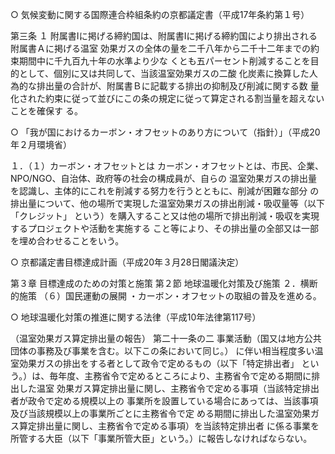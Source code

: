 ○ 気候変動に関する国際連合枠組条約の京都議定書（平成17年条約第１号）

第三条
１ 附属書Iに掲げる締約国は、附属書Iに掲げる締約国により排出される附属書Ａに掲げる温室
効果ガスの全体の量を二千八年から二千十二年までの約束期間中に千九百九十年の水準より少な
くとも五パーセント削減することを目的として、個別に又は共同して、当該温室効果ガスの二酸
化炭素に換算した人為的な排出量の合計が、附属書Ｂに記載する排出の抑制及び削減に関する数
量化された約束に従って並びにこの条の規定に従って算定される割当量を超えないことを確保す
る。

○ 「我が国におけるカーボン・オフセットのあり方について（指針）」（平成20年２月環境省）

１．（１）カーボン・オフセットとは
カーボン・オフセットとは、市民、企業、NPO/NGO、自治体、政府等の社会の構成員が、自らの
温室効果ガスの排出量を認識し、主体的にこれを削減する努力を行うとともに、削減が困難な部分
の排出量について、他の場所で実現した温室効果ガスの排出削減・吸収量等（以下「クレジット」
という）を購入すること又は他の場所で排出削減・吸収を実現するプロジェクトや活動を実施する
こと等により、その排出量の全部又は一部を埋め合わせることをいう。

○ 京都議定書目標達成計画（平成20年３月28日閣議決定）

第３章 目標達成のための対策と施策
第２節 地球温暖化対策及び施策
２．横断的施策
（６）国民運動の展開
 ・カーボン・オフセットの取組の普及を進める。

○ 地球温暖化対策の推進に関する法律（平成10年法律第117号）

（温室効果ガス算定排出量の報告）
第二十一条の二 事業活動（国又は地方公共団体の事務及び事業を含む。以下この条において同じ。）
に伴い相当程度多い温室効果ガスの排出をする者として政令で定めるもの（以下「特定排出者」
という。）は、毎年度、主務省令で定めるところにより、主務省令で定める期間に排出した温室
効果ガス算定排出量に関し、主務省令で定める事項（当該特定排出者が政令で定める規模以上の
事業所を設置している場合にあっては、当該事項及び当該規模以上の事業所ごとに主務省令で定
める期間に排出した温室効果ガス算定排出量に関し、主務省令で定める事項）を当該特定排出者
に係る事業を所管する大臣（以下「事業所管大臣」という。）に報告しなければならない。